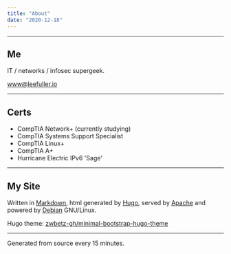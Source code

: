 ```yaml
---
title: "About"
date: "2020-12-18"
---
```


---
## Me

IT / networks / infosec supergeek.

[www@leefuller.io](mailto:www@leefuller.io)

---
## Certs

- CompTIA Network+ (currently studying)
- CompTIA Systems Support Specialist
- CompTIA Linux+
- CompTIA A+
- Hurricane Electric IPv6 'Sage'

---

## My Site

Written in [Markdown](https://www.markdownguide.org/), html generated by [Hugo](https://github.com/gohugoio/hugo), served by [Apache](https://httpd.apache.org/) and powered by [Debian](https://www.debian.org/) GNU/Linux.

Hugo theme: [zwbetz-gh/minimal-bootstrap-hugo-theme](https://github.com/zwbetz-gh/minimal-bootstrap-hugo-theme)

---

Generated from source every 15 minutes.
